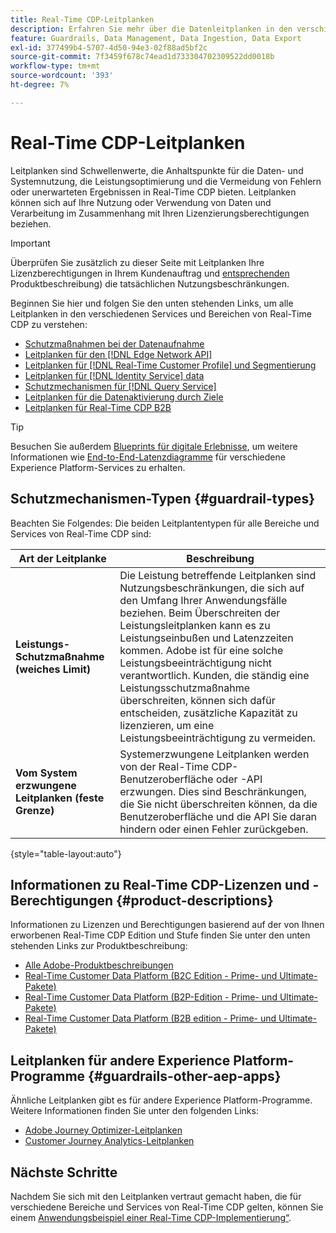 ```yaml
---
title: Real-Time CDP-Leitplanken
description: Erfahren Sie mehr über die Datenleitplanken in den verschiedenen Services und Bereichen von Real-Time CDP.
feature: Guardrails, Data Management, Data Ingestion, Data Export
exl-id: 377499b4-5707-4d50-94e3-02f88ad5bf2c
source-git-commit: 7f3459f678c74ead1d733304702309522dd0018b
workflow-type: tm+mt
source-wordcount: '393'
ht-degree: 7%

---
```


# Real-Time CDP-Leitplanken

Leitplanken sind Schwellenwerte, die Anhaltspunkte für die Daten- und Systemnutzung, die Leistungsoptimierung und die Vermeidung von Fehlern oder unerwarteten Ergebnissen in Real-Time CDP bieten. Leitplanken können sich auf Ihre Nutzung oder Verwendung von Daten und Verarbeitung im Zusammenhang mit Ihren Lizenzierungsberechtigungen beziehen.

>[!IMPORTANT]
>
>Überprüfen Sie zusätzlich zu dieser Seite mit Leitplanken Ihre Lizenzberechtigungen in Ihrem Kundenauftrag und [ entsprechenden ](https://helpx.adobe.com/de/legal/product-descriptions.html)Produktbeschreibung) die tatsächlichen Nutzungsbeschränkungen.

Beginnen Sie hier und folgen Sie den unten stehenden Links, um alle Leitplanken in den verschiedenen Services und Bereichen von Real-Time CDP zu verstehen:

* [Schutzmaßnahmen bei der Datenaufnahme](/help/ingestion/guardrails.md)
* [Leitplanken für den [!DNL Edge Network API]](https://developer.adobe.com/data-collection-apis/docs/getting-started/guardrails/)
* [Leitplanken für  [!DNL Real-Time Customer Profile]  und Segmentierung](/help/profile/guardrails.md)
* [Leitplanken für [!DNL Identity Service] data](/help/identity-service/guardrails.md)
* [Schutzmechanismen für [!DNL Query Service]](/help/query-service/guardrails.md)
* [Leitplanken für die Datenaktivierung durch Ziele](/help/destinations/guardrails.md)
* [Leitplanken für Real-Time CDP B2B](/help/rtcdp/b2b-guardrails.md)

>[!TIP]
>
>Besuchen Sie außerdem [Blueprints für digitale Erlebnisse](https://experienceleague.adobe.com/docs/blueprints-learn/architecture/architecture-overview/deployment/guardrails.html?lang=de), um weitere Informationen wie [End-to-End-Latenzdiagramme](https://experienceleague.adobe.com/docs/blueprints-learn/architecture/architecture-overview/deployment/guardrails.html?lang=de#end-to-end-latency-diagrams) für verschiedene Experience Platform-Services zu erhalten.

## Schutzmechanismen-Typen {#guardrail-types}

Beachten Sie Folgendes: Die beiden Leitplantentypen für alle Bereiche und Services von Real-Time CDP sind:

| Art der Leitplanke | Beschreibung |
|----------|---------|
| **Leistungs-Schutzmaßnahme (weiches Limit)** | Die Leistung betreffende Leitplanken sind Nutzungsbeschränkungen, die sich auf den Umfang Ihrer Anwendungsfälle beziehen. Beim Überschreiten der Leistungsleitplanken kann es zu Leistungseinbußen und Latenzzeiten kommen. Adobe ist für eine solche Leistungsbeeinträchtigung nicht verantwortlich. Kunden, die ständig eine Leistungsschutzmaßnahme überschreiten, können sich dafür entscheiden, zusätzliche Kapazität zu lizenzieren, um eine Leistungsbeeinträchtigung zu vermeiden. |
| **Vom System erzwungene Leitplanken (feste Grenze)** | Systemerzwungene Leitplanken werden von der Real-Time CDP-Benutzeroberfläche oder -API erzwungen. Dies sind Beschränkungen, die Sie nicht überschreiten können, da die Benutzeroberfläche und die API Sie daran hindern oder einen Fehler zurückgeben. |

{style="table-layout:auto"}

## Informationen zu Real-Time CDP-Lizenzen und -Berechtigungen {#product-descriptions}

Informationen zu Lizenzen und Berechtigungen basierend auf der von Ihnen erworbenen Real-Time CDP Edition und Stufe finden Sie unter den unten stehenden Links zur Produktbeschreibung:

* [Alle Adobe-Produktbeschreibungen](https://helpx.adobe.com/de/legal/product-descriptions.html)
* [Real-Time Customer Data Platform (B2C Edition - Prime- und Ultimate-Pakete)](https://helpx.adobe.com/de/legal/product-descriptions/real-time-customer-data-platform-b2c-edition-prime-and-ultimate-packages.html)
* [Real-Time Customer Data Platform (B2P-Edition - Prime- und Ultimate-Pakete)](https://helpx.adobe.com/de/legal/product-descriptions/real-time-customer-data-platform-b2p-edition-prime-and-ultimate-packages.html)
* [Real-Time Customer Data Platform (B2B edition - Prime- und Ultimate-Pakete)](https://helpx.adobe.com/de/legal/product-descriptions/real-time-customer-data-platform-b2b-edition-prime-and-ultimate-packages.html)

## Leitplanken für andere Experience Platform-Programme  {#guardrails-other-aep-apps}

Ähnliche Leitplanken gibt es für andere Experience Platform-Programme. Weitere Informationen finden Sie unter den folgenden Links:

* [Adobe Journey Optimizer-Leitplanken](https://experienceleague.adobe.com/docs/journey-optimizer/using/get-started/guardrails.html?lang=de)
* [Customer Journey Analytics-Leitplanken](https://experienceleague.adobe.com/docs/analytics-platform/using/cja-admin/guardrails.html?lang=de)

## Nächste Schritte

Nachdem Sie sich mit den Leitplanken vertraut gemacht haben, die für verschiedene Bereiche und Services von Real-Time CDP gelten, können Sie einem [Anwendungsbeispiel einer Real-Time CDP-Implementierung“](/help/rtcdp/get-started.md).
